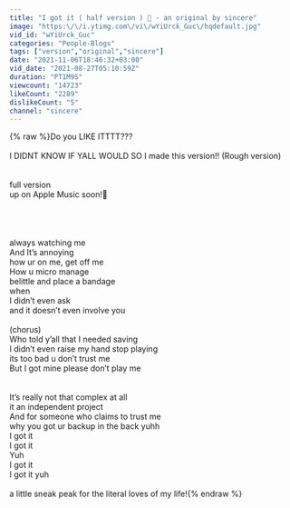 ```yaml
---
title: "I got it ( half version ) 🤍 - an original by sincere"
image: "https:\/\/i.ytimg.com\/vi\/wYiUrck_Guc\/hqdefault.jpg"
vid_id: "wYiUrck_Guc"
categories: "People-Blogs"
tags: ["version","original","sincere"]
date: "2021-11-06T18:46:32+03:00"
vid_date: "2021-08-27T05:10:59Z"
duration: "PT1M9S"
viewcount: "14723"
likeCount: "2289"
dislikeCount: "5"
channel: "sincere"
---
```

{% raw %}Do you LIKE ITTTT???  <br /><br />I DIDNT KNOW IF YALL WOULD SO I made this version!! (Rough version)<br /><br /><br />full version<br />up on Apple Music soon!🤍<br /><br /><br /><br /><br />always watching me <br />And It’s annoying <br />how ur on me, get off me <br />How u micro manage <br />belittle and place a bandage <br />when<br /> I didn’t even ask <br />and it doesn’t even involve you <br /><br />(chorus)<br />Who told y’all that I needed saving <br />I didn’t even raise my hand stop playing<br />its too bad u don’t trust me <br />But I got mine please don’t play me <br /><br /><br />It’s really not that complex at all <br />it an independent project <br />And for someone who claims to trust me <br />why you got ur backup in the back yuhh <br />I got it <br />I got it <br />Yuh <br />I got it <br />I got it yuh<br /><br />a little sneak peak for the literal loves of my life!{% endraw %}
